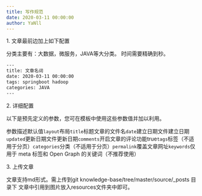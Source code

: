 ```yaml
---
title: 写作规范
date: 2020-03-11 00:00:00
author: YaNll
---
```

1\. 文章最前边加上如下配置

分类主要有：大数据，微服务，JAVA等大分类。
时间需要精确到秒。

```xml
---
title: 文章名词
date: 2020-03-11 00:00:00
tags: springboot hadoop 
categories: JAVA
---
```

2\. 详细配置

以下是预先定义的参数，您可在模板中使用这些参数值并加以利用。

参数描述默认值`layout`布局`title`标题文章的文件名`date`建立日期文件建立日期`updated`更新日期文件更新日期`comments`开启文章的评论功能true`tags`标签（不适用于分页）`categories`分类（不适用于分页）`permalink`覆盖文章网址`keywords`仅用于 meta 标签和 Open Graph 的关键词（不推荐使用）

3\. 上传文章

文章支持md形式。需上传到git  knowledge-base/tree/master/source/_posts 目录下 文章中引用到图片放入resources文件夹中即可。